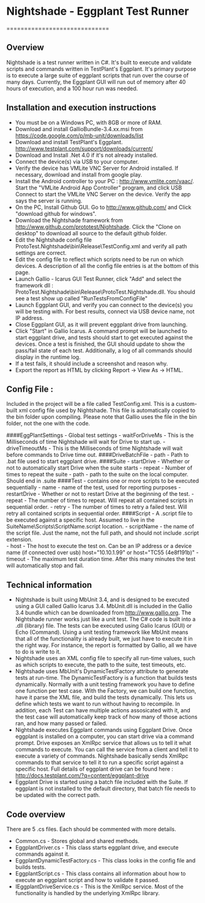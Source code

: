 # Nightshade - Eggplant Test Runner
=============================
## Overview

Nightshade is a test runner written in C#.  It's built to execute and validate scripts and commands written in TestPlant's Eggplant.  It's primary purpose is to execute a large suite of eggplant scripts that run over the course of many days.  Currently, the Eggplant GUI will run out of memory after 40 hours of execution, and a 100 hour run was needed.  

## Installation and execution instructions
- You must be on a Windows PC, with 8GB or more of RAM.
- Download and install GallioBundle-3.4.xx.msi from https://code.google.com/p/mb-unit/downloads/list
- Download and install TestPlant's Eggplant.  http://www.testplant.com/support/downloads/current/ 
- Download and Install .Net 4.0 if it's not already installed.
- Connect the device(s) via USB to your computer.
- Verify the device has VMLite VNC Server for Android installed.  If necessary, download and install from google play.  
- Install the Android controller to your PC : http://www.vmlite.com/vaac/.  Start the "VMLite Android App Controller" program, and click USB Connect to start the VMLite VNC Server on the device.  Verify the app says the server is running.
- On the PC, Install Github GUI.  Go to http://www.github.com/ and Click "download github for windows".
- Download the Nightshade framework from http://www.github.com/prototest/Nightshade.  Click the "Clone on desktop" to download all source to the default github folder.
- Edit the Nightshade config file ProtoTest.Nightshade\bin\Release\TestConfig.xml and verify all path settings are correct. 
- Edit the config file to reflect which scripts need to be run on which devices. A description of all the config file entries is at the bottom of this page.  
- Launch Gallio - Icarus GUI Test Runner, click "Add" and select the framework dll :  ProtoTest.Nightshade\bin\Release\ProtoTest.Nightshade.dll.  You should see a test show up called "RunTestsFromConfigFile"
- Launch Eggplant GUI, and verify you can connect to the device(s) you will be testing with.  For best results, connect via USB device name, not IP address.
- Close Eggplant GUI, as it will prevent eggplant drive from launching.  
- Click "Start" in Gallio Icarus.  A command prompt will be launched to start eggplant drive, and tests should start to get executed against the devices.  Once a test is finished, the GUI should update to show the pass/fail state of each test.  Additionally, a log of all commands should display in the runtime log.  
- If a test fails, it should include a screenshot and reason why.  
- Export the report as HTML by clicking Report -> View As -> HTML.  

## Config File : 
Included in the project will be a file called TestConfig.xml.  This is a custom-built xml config file used by Nightshade.  This file is automatically copied to the bin folder upon compiling.  Please note that Gallio uses the file in the bin folder, not the one with the code.

####EggPlantSettings - Global test settings
	- waitForDriveMs - This is the Milliseconds of time Nightshade will wait for Drive to start up.
	- driveTimeoutMs - This is the Milliseconds of time Nightshade will wait before commands to Drive time out. 
####DriveBatchFile 
	- path - Path to .bat file used to start eggplant drive.
####Suite
	- startDrive - Whether or not to automatically start Drive when the suite starts
	- repeat - Number of times to repeat the suite
	- path - path to the suite on the local computer.  Should end in .suite
####Test - contains one or more scripts to be executed sequentially
	- name - name of the test, used for reporting purposes 
	- restartDrive - Whether or not to restart Drive at the beginning of the test.
	- repeat - The number of times to repeat.  Will repeat all contained scripts in sequential order.
	- retry - The number of times to retry a failed test.  Will retry all contained scripts in sequential order.
####Script - A .script file to be executed against a specific host.  Assumed to live in the SuiteName\\Scripts\\ScriptName.script location.
	- scriptName - the name of the script file.  Just the name, not the full path, and should not include .script extension.  
	- host - The host to execute the test on.  Can be an IP address or a device name (if connected over usb)   host="10.10.1.99" or host="TC55 (4e8f191b)"
	- timeout - The maximum test duration time.  After this many minutes the test will automatically stop and fail.  
	

## Technical information

- Nightshade is built using MbUnit 3.4, and is designed to be executed using a GUI called Gallio Icarus 3.4.  MbUnit.dll is included in the Gallio 3.4 bundle which can be downloaded from http://www.gallio.org.  The Nightshade runner works just like a unit test.  The C# code is built into a .dll (library) file.  The tests can be executed using Galio Icarus (GUI) or Echo (Command).  Using a unit testing framework like MbUnit means that all of the functionality is already built, we just have to execute it in the right way.  For instance, the report is formatted by Gallio, all we have to do is write to it. 
- Nightshade uses an XML config file to specify all run-time values, such as which scripts to execute, the path to the suite, test timeouts, etc.  
- Nightshade uses MbUnit's DynamicTestFactory attribute to generate tests at run-time.  The DynamicTestFactory is a function that builds tests dynamically.  Normally with a unit testing framework you have to define one function per test case.  With the Factory, we can build one function, have it parse the XML file, and build the tests dynamically.  This lets us define which tests we want to run without having to recompile.  In addition, each Test can have multiple actions assosicated with it, and the test case will automatically keep track of how many of those actions ran, and how many passed or failed.  
- Nightshade executes Eggplant commands using Eggplant Drive.  Once eggplant is installed on a computer, you can start drive via a command prompt.  Drive exposes an XmlRpc service that allows us to tell it what commands to execute.  You can call the service from a client and tell it to execute a variety of commands.  Nightshade basically sends XmlRpc commands to that service to tell it to run a specific script against a specific host.  Full details of eggplant drive can be found here : http://docs.testplant.com/?q=content/eggplant-drive
- Eggplant Drive is started using a batch file included with the Suite.  If eggplant is not installed to the default directory, that batch file needs to be updated with the correct path. 

## Code overview
There are 5 .cs files.  Each should be commented with more details.
- Common.cs - Stores global and shared methods.  
- EggplantDriver.cs - This class starts eggplant drive, and execute commands against it.  
- EggplantDynamicTestFactory.cs - This class looks in the config file and builds tests. 
- EggplantScript.cs - This class contains all information about how to execute an eggplant script and how to validate it passed.  
- IEggplantDriveService.cs - This is the XmlRpc service.  Most of the functionality is handled by the underlying XmlRpc library.

	

	








